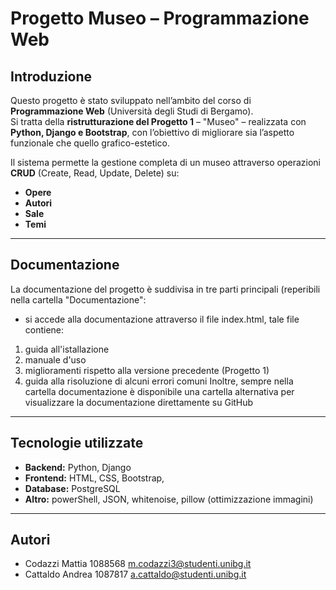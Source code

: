 # Progetto Museo – Programmazione Web

## Introduzione
Questo progetto è stato sviluppato nell’ambito del corso di **Programmazione Web** (Università degli Studi di Bergamo).  
Si tratta della **ristrutturazione del Progetto 1** – "Museo" – realizzata con **Python, Django e Bootstrap**, con l’obiettivo di migliorare sia l’aspetto funzionale che quello grafico-estetico.  

Il sistema permette la gestione completa di un museo attraverso operazioni **CRUD** (Create, Read, Update, Delete) su:
- **Opere**  
- **Autori**  
- **Sale**  
- **Temi**  

---

## Documentazione
La documentazione del progetto è suddivisa in tre parti principali (reperibili nella cartella "Documentazione":

- si accede alla documentazione attraverso il file index.html, tale file contiene:
 1) guida all'istallazione
 2) manuale d'uso
 3) miglioramenti rispetto alla versione precedente (Progetto 1)
 4) guida alla risoluzione di alcuni errori comuni
Inoltre, sempre nella cartella documentazione è disponibile una cartella alternativa per visualizzare la documentazione direttamente su GitHub

---

## Tecnologie utilizzate
- **Backend:** Python, Django  
- **Frontend:** HTML, CSS, Bootstrap, 
- **Database:** PostgreSQL  
- **Altro:** powerShell, JSON, whitenoise, pillow (ottimizzazione immagini)

---

 

## Autori
- Codazzi Mattia 1088568 m.codazzi3@studenti.unibg.it
- Cattaldo Andrea 1087817 a.cattaldo@studenti.unibg.it
